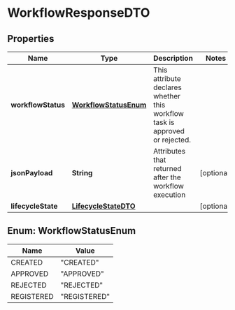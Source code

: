 
# WorkflowResponseDTO

## Properties
Name | Type | Description | Notes
------------ | ------------- | ------------- | -------------
**workflowStatus** | [**WorkflowStatusEnum**](#WorkflowStatusEnum) | This attribute declares whether this workflow task is approved or rejected.  | 
**jsonPayload** | **String** | Attributes that returned after the workflow execution  |  [optional]
**lifecycleState** | [**LifecycleStateDTO**](LifecycleStateDTO.md) |  |  [optional]


<a name="WorkflowStatusEnum"></a>
## Enum: WorkflowStatusEnum
Name | Value
---- | -----
CREATED | &quot;CREATED&quot;
APPROVED | &quot;APPROVED&quot;
REJECTED | &quot;REJECTED&quot;
REGISTERED | &quot;REGISTERED&quot;



